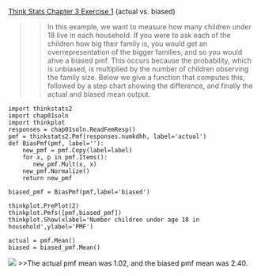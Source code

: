 [Think Stats Chapter 3 Exercise 1](http://greenteapress.com/thinkstats2/html/thinkstats2004.html#toc31) (actual vs. biased)

>>In this example, we want to measure how many children under 18 live in each household. If you were to ask each of the children how big their family is, you would get an overrepresentation of the bigger families, and so you would ahve a biased pmf. This occurs because the probability, which is unbiased, is multiplied by the number of children observing the family size. 
Below we give a function that computes this, followed by a step chart showing the difference, and finally the actual and biased mean output. 

```
import thinkstats2
import chap01soln
import thinkplot
responses = chap01soln.ReadFemResp()
pmf = thinkstats2.Pmf(responses.numkdhh, label='actual')
def BiasPmf(pmf, label=''):
    new_pmf = pmf.Copy(label=label)
    for x, p in pmf.Items():
       new_pmf.Mult(x, x)
    new_pmf.Normalize()
    return new_pmf

biased_pmf = BiasPmf(pmf,label='biased')

thinkplot.PrePlot(2)
thinkplot.Pmfs([pmf,biased_pmf])
thinkplot.Show(xlabel='Number children under age 18 in household',ylabel='PMF')

actual = pmf.Mean()
biased = biased_pmf.Mean()
```
<img src = "~/Downloads/figure_1.png">
>>The actual pmf mean was 1.02, and the biased pmf mean was 2.40. 

